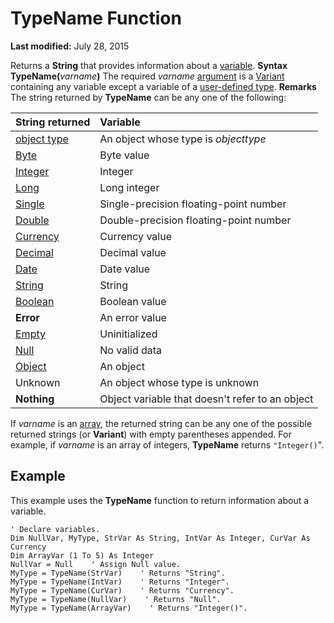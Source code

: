 
# TypeName Function

 **Last modified:** July 28, 2015


Returns a  **String** that provides information about a [variable](b8bdf64f-5920-1ae9-16d0-b26d09524a30.md).
 **Syntax**
 **TypeName(**_varname_**)**
The required  _varname_ [argument](b8bdf64f-5920-1ae9-16d0-b26d09524a30.md) is a [Variant](b8bdf64f-5920-1ae9-16d0-b26d09524a30.md) containing any variable except a variable of a [user-defined type](b8bdf64f-5920-1ae9-16d0-b26d09524a30.md).
 **Remarks**
The string returned by  **TypeName** can be any one of the following:


|**String returned**|**Variable**|
|:-----|:-----|
| [object type](b8bdf64f-5920-1ae9-16d0-b26d09524a30.md)|An object whose type is  _objecttype_|
| [Byte](b8bdf64f-5920-1ae9-16d0-b26d09524a30.md)|Byte value|
| [Integer](b8bdf64f-5920-1ae9-16d0-b26d09524a30.md)|Integer|
| [Long](b8bdf64f-5920-1ae9-16d0-b26d09524a30.md)|Long integer|
| [Single](b8bdf64f-5920-1ae9-16d0-b26d09524a30.md)|Single-precision floating-point number|
| [Double](b8bdf64f-5920-1ae9-16d0-b26d09524a30.md)|Double-precision floating-point number|
| [Currency](b8bdf64f-5920-1ae9-16d0-b26d09524a30.md)|Currency value|
| [Decimal](b8bdf64f-5920-1ae9-16d0-b26d09524a30.md)|Decimal value|
| [Date](b8bdf64f-5920-1ae9-16d0-b26d09524a30.md)|Date value|
| [String](b8bdf64f-5920-1ae9-16d0-b26d09524a30.md)|String|
| [Boolean](b8bdf64f-5920-1ae9-16d0-b26d09524a30.md)|Boolean value|
| **Error**|An error value|
| [Empty](b8bdf64f-5920-1ae9-16d0-b26d09524a30.md)|Uninitialized|
| [Null](b8bdf64f-5920-1ae9-16d0-b26d09524a30.md)|No valid data|
| [Object](b8bdf64f-5920-1ae9-16d0-b26d09524a30.md)|An object|
|Unknown|An object whose type is unknown|
| **Nothing**|Object variable that doesn't refer to an object|
If  _varname_ is an [array](b8bdf64f-5920-1ae9-16d0-b26d09524a30.md), the returned string can be any one of the possible returned strings (or  **Variant**) with empty parentheses appended. For example, if  _varname_ is an array of integers, **TypeName** returns `"Integer()`".

## Example

This example uses the  **TypeName** function to return information about a variable.


```
' Declare variables.
Dim NullVar, MyType, StrVar As String, IntVar As Integer, CurVar As Currency
Dim ArrayVar (1 To 5) As Integer
NullVar = Null    ' Assign Null value.
MyType = TypeName(StrVar)    ' Returns "String".
MyType = TypeName(IntVar)    ' Returns "Integer".
MyType = TypeName(CurVar)    ' Returns "Currency".
MyType = TypeName(NullVar)    ' Returns "Null".
MyType = TypeName(ArrayVar)    ' Returns "Integer()".

```

